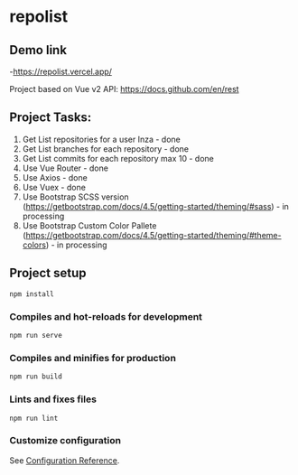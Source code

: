 # repolist

## Demo link
-https://repolist.vercel.app/

Project based on Vue v2
API: https://docs.github.com/en/rest

## Project Tasks: 

1. Get List repositories for a user Inza - done
2. Get List branches for each repository - done
3. Get List commits for each repository max 10 - done
4. Use Vue Router - done
5. Use Axios - done
6. Use Vuex - done
7. Use Bootstrap SCSS version (https://getbootstrap.com/docs/4.5/getting-started/theming/#sass) - in processing
8. Use Bootstrap Custom Color Pallete (https://getbootstrap.com/docs/4.5/getting-started/theming/#theme-colors) - in processing



## Project setup
```
npm install
```

### Compiles and hot-reloads for development
```
npm run serve
```

### Compiles and minifies for production
```
npm run build
```

### Lints and fixes files
```
npm run lint
```

### Customize configuration
See [Configuration Reference](https://cli.vuejs.org/config/).
